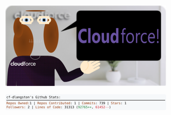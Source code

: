 <!-- 
Version 3.0.186
Built Tue Jan 14 2025 05:20:00 GMT+0000 (Coordinated Universal Time)
-->

<h1 align="center">
  <a href="https://github.com/dylanlangston/dylanlangston/tree/master/src" title="Click to View Source">
    <picture width="100%" alt="Dylan">
      <source media="(prefers-color-scheme: dark)" srcset="dylan-dark.svg?version=3.0.186">
      <img src="dylan-light.svg?version=3.0.186" alt="Dylan">
    </picture>
  </a>
</h1>

<div align="center">
  <picture width="100%" alt="Profile Info and Stats">
    <source media="(prefers-color-scheme: dark)" srcset="stats-dark.svg?version=3.0.186">
    <img src="stats-light.svg?version=3.0.186" alt="Profile Info and Stats">
  </picture>
</div>
